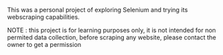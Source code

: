 This was a personal project of exploring Selenium and trying its webscraping capabilities.

NOTE : this project is for learning purposes only, it is not intended for non permited data collection, before scraping any website, please contact the owner to get a permission
